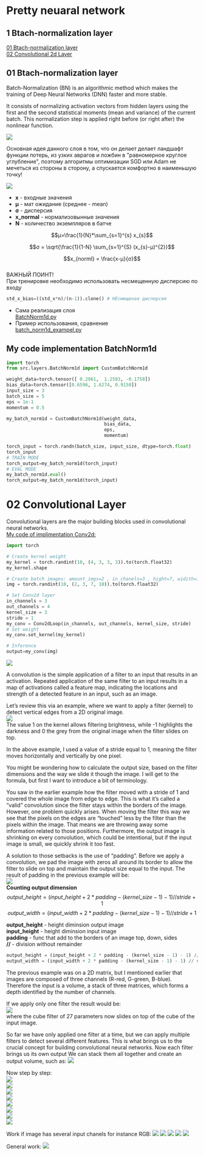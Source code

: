 # Pretty neuaral network

## 1 Btach-normalization layer
[01 Btach-normalization layer](#01-btach-normalization-layer)  
[02 Convolutional 2d Layer](#02-convolutional-layer)


## 01 Btach-normalization layer
Batch-Normalization (BN) is an algorithmic method which makes the training of Deep Neural Networks (DNN) faster and more stable.

It consists of normalizing activation vectors from hidden layers using the first and the second statistical moments (mean and variance) of the current batch. This normalization step is applied right before (or right after) the nonlinear function.

![](./imgs/01_batch_norm/001_btach_norm.webp)

Основная идея данного слоя в том, что он делает делает ландшафт функции потерь, из  узких аврагов и ложбин в "равномерное круглое углубление", поэтому алгоритмы оптимизации SGD или Adam не мечеться из стороны в сторону, а спускается комфортно в наименьшую точку! 

![](./imgs/01_batch_norm/002_btach_norm.png)
- **x** - входные значения 
- **μ** - мат ожидание (среднее - mean)  
- **σ** - дисперсия
- **x_normal** - нормализовынные значения
- **N** - количество экземпляров в батче  

$$μ=\frac{1}{N}*\sum_{s=1}^{s} x_{s}$$  

$$σ = \sqrt{\frac{1}{1-N}  \sum_{s=1}^{S} (x_{s}-μ)^{2}}$$

$$x_{norml} =  \frac{x-μ}{σ}$$  
ВАЖНЫЙ ПОИНТ!  
При тренировке необходимо использовать несмещенную дисперсию по входу
```python
std_x_bias=((std_x*n)/(n-1)).clone() # НЕсмещеная дисперсия
```



- Сама реализация слоя  
[BatchNorm1d.py](src/layers/BatchNorm1d.py)
- Пример использования, сравнение   
[batch_norm1d_exampel.py](exampels/layers/batch_norm1d_exampel.py)  

## My code implementation BatchNorm1d
```python
import torch
from src.layers.BatchNorm1d import CustomBatchNorm1d

weight_data=torch.tensor([ 0.2961,  1.2503, -0.1758])
bias_data=torch.tensor([0.6596, 1.6274, 0.9150])
input_size = 3
batch_size = 5
eps = 1e-1
momentum = 0.5

my_batch_norm1d = CustomBatchNorm1d(weight_data,
                                    bias_data, 
                                    eps, 
                                    momentum)

torch_input = torch.randn(batch_size, input_size, dtype=torch.float)
torch_input
# TRAIN MODE
torch_output=my_batch_norm1d(torch_input)
# EVAL MODE
my_batch_norm1d.eval()
torch_output=my_batch_norm1d(torch_input)
```

# 02 Convolutional Layer

Convolutional layers are the major building blocks used in convolutional neural networks.  
[My code of implimentation Conv2d:](./src/layers/Conv2dLoop.py)    
```python
import torch

# Create kernel weight
my_kernel = torch.randint(10, (4, 3, 3, 3)).to(torch.float32)
my_kernel.shape

# Create batch images: amount_imgs=2 , in_chanels=3 , hight=7, widith=10
img = torch.randint(10, (2, 3, 7, 10)).to(torch.float32)

# Set Conv2d layer
in_channels = 3
out_channels = 4
kernel_size = 3
stride = 1
my_conv = Conv2dLoop(in_channels, out_channels, kernel_size, stride)
# Set weight
my_conv.set_kernel(my_kernel)

# Inference
output=my_conv(img)
```  

![](./imgs/02_conv_layer/00_conv2d.gif)  

A convolution is the simple application of a filter to an input that results in an activation. Repeated application of the same filter to an input results in a map of activations called a feature map, indicating the locations and strength of a detected feature in an input, such as an image.

Let’s review this via an example, where we want to apply a filter (kernel) to detect vertical edges from a 2D original image.  
![](./imgs/02_conv_layer/01_conv2d.webp)  
The value 1 on the kernel allows filtering brightness, while -1 highlights the darkness and 0 the grey from the original image when the filter slides on top.

In the above example, I used a value of a stride equal to 1, meaning the filter moves horizontally and vertically by one pixel.

You might be wondering how to calculate the output size, based on the filter dimensions and the way we slide it though the image. I will get to the formula, but first I want to introduce a bit of terminology.

You saw in the earlier example how the filter moved with a stride of 1 and covered the whole image from edge to edge. This is what it’s called a “valid” convolution since the filter stays within the borders of the image. However, one problem quickly arises. When moving the filter this way we see that the pixels on the edges are “touched” less by the filter than the pixels within the image. That means we are throwing away some information related to those positions. Furthermore, the output image is shrinking on every convolution, which could be intentional, but if the input image is small, we quickly shrink it too fast.

A solution to those setbacks is the use of “padding”. Before we apply a convolution, we pad the image with zeros all around its border to allow the filter to slide on top and maintain the output size equal to the input. The result of padding in the previous example will be:  
![](./imgs/02_conv_layer/02_conv2d_padding.webp)  
**Counting output dimension**  
$$output\_height = (input\_height + 2 * padding - (kernel\_size - 1) - 1) // stride + 1$$
$$output\_width = (input\_width + 2 * padding - (kernel\_size - 1) - 1) // stride + 1$$  

**output_height** - height diminsion output image  
**input\_height** - height diminsion input image  
**padding** - func that add to the borders of an image top, down, sides  
**//** - division without remainder


```python
output_height = (input_height + 2 * padding - (kernel_size - 1) - 1) // stride + 1
output_width = (input_width + 2 * padding - (kernel_size - 1) - 1) // stride + 1
```  
The previous example was on a 2D matrix, but I mentioned earlier that images are composed of three channels (R-red, G-green, B-blue). Therefore the input is a volume, a stack of three matrices, which forms a depth identified by the number of channels.

If we apply only one filter the result would be:  
![](./imgs/02_conv_layer/03_conv2d.webp)  
where the cube filter of 27 parameters now slides on top of the cube of the input image.

So far we have only applied one filter at a time, but we can apply multiple filters to detect several different features. This is what brings us to the crucial concept for building convolutional neural networks. Now each filter brings us its own output We can stack them all together and create an output volume, such as:
![](./imgs/02_conv_layer/04_conv2d.webp)

Now step by step:  
![](./imgs/02_conv_layer/conv2d_exmple/001_conv2d_example.png)  
![](./imgs/02_conv_layer/conv2d_exmple/kernel_conv2d.png)  
![](./imgs/02_conv_layer/conv2d_exmple/002_conv2d_example.png)  
![](./imgs/02_conv_layer/conv2d_exmple/003_conv2d_example.png)  
![](./imgs/02_conv_layer/conv2d_exmple/004_conv2d_example.png)  
![](./imgs/02_conv_layer/conv2d_exmple/005_conv2d_example.png)  
![](./imgs/02_conv_layer/conv2d_exmple/006_conv2d_example.png)  
![](./imgs/02_conv_layer/conv2d_exmple/007_conv2d_example.png)  

Work if image has several input chanels for instance RGB:
![](./imgs/02_conv_layer/05_1_conv2d.png)
![](./imgs/02_conv_layer/05_conv2d.png)
![](./imgs/02_conv_layer/06_conv2d.png)
![](./imgs/02_conv_layer/07_conv2d.png)
![](./imgs/02_conv_layer/08_conv2d.png)

General work:
![](./imgs/02_conv_layer/09_conv2d.png)
